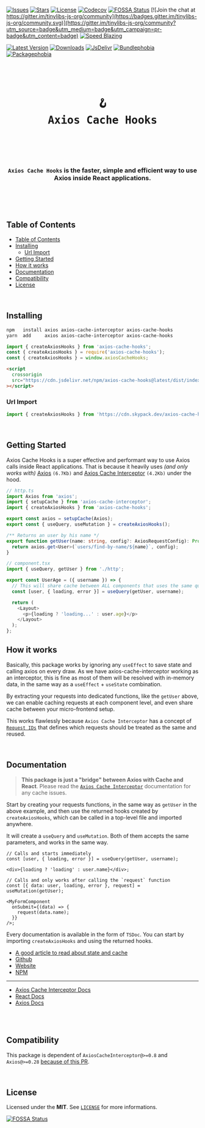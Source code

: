 <br />

[![Issues](https://img.shields.io/github/issues/arthurfiorette/tinylibs?logo=github&label=Issues)](https://github.com/arthurfiorette/tinylibs/issues)
[![Stars](https://img.shields.io/github/stars/arthurfiorette/tinylibs?logo=github&label=Stars)](https://github.com/arthurfiorette/tinylibs/stargazers)
[![License](https://img.shields.io/github/license/arthurfiorette/tinylibs?logo=githu&label=License)](https://github.com/arthurfiorette/tinylibs/blob/main/LICENSE)
[![Codecov](https://codecov.io/gh/arthurfiorette/tinylibs/branch/main/graph/badge.svg?token=ML0KGCU0VM)](https://codecov.io/gh/arthurfiorette/tinylibs)
[![FOSSA Status](https://app.fossa.com/api/projects/git%2Bgithub.com%2Farthurfiorette%2Ftinylibs.svg?type=shield)](https://app.fossa.com/projects/git%2Bgithub.com%2Farthurfiorette%2Ftinylibs?ref=badge_shield)
[![Join the chat at https://gitter.im/tinylibs-js-org/community](https://badges.gitter.im/tinylibs-js-org/community.svg)](https://gitter.im/tinylibs-js-org/community?utm_source=badge&utm_medium=badge&utm_campaign=pr-badge&utm_content=badge)
[![Speed Blazing](https://img.shields.io/badge/speed-blazing%20%F0%9F%94%A5-brightgreen.svg)](https://twitter.com/acdlite/status/974390255393505280)

[![Latest Version](https://img.shields.io/npm/v/axios-cache-hooks)](https://www.npmjs.com/package/axios-cache-hooks)
[![Downloads](https://img.shields.io/npm/dw/axios-cache-hooks)](https://www.npmjs.com/package/axios-cache-hooks)
[![JsDelivr](https://data.jsdelivr.com/v1/package/npm/axios-cache-hooks/badge?style=rounded)](https://www.jsdelivr.com/package/npm/axios-cache-hooks)
[![Bundlephobia](https://img.shields.io/bundlephobia/minzip/axios-cache-hooks/latest?style=flat)](https://bundlephobia.com/package/axios-cache-hooks@latest)
[![Packagephobia](https://packagephobia.com/badge?p=axios-cache-hooks@latest)](https://packagephobia.com/result?p=axios-cache-hooks@latest)

<br />

<div align="center">
  <pre>
  <h1>🪝<br />Axios Cache Hooks</h1>
  </pre>
  <br />
</div>

<h3 align="center">
  <code>Axios Cache Hooks</code> is the faster, simple and efficient way to use Axios inside React applications.
  <br />
  <br />
</h3>

<br />

<br />

## Table of Contents

- [Table of Contents](#table-of-contents)
- [Installing](#installing)
  - [Url Import](#url-import)
- [Getting Started](#getting-started)
- [How it works](#how-it-works)
- [Documentation](#documentation)
- [Compatibility](#compatibility)
- [License](#license)

<br />

## Installing

```sh
npm   install axios axios-cache-interceptor axios-cache-hooks
yarn  add     axios axios-cache-interceptor axios-cache-hooks
```

```js
import { createAxiosHooks } from 'axios-cache-hooks';
const { createAxiosHooks } = require('axios-cache-hooks');
const { createAxiosHooks } = window.axiosCacheHooks;
```

```html
<script
  crossorigin
  src="https://cdn.jsdelivr.net/npm/axios-cache-hooks@latest/dist/index.umd.js"
></script>
```

### Url Import

```ts
import { createAxiosHooks } from 'https://cdn.skypack.dev/axios-cache-hooks@latest';
```

<br />

## Getting Started

Axios Cache Hooks is a super effective and performant way to use Axios calls inside React
applications. That is because it heavily uses _(and only works with)_
[Axios](https://axios-http.com) `(6.7Kb)` and
[Axios Cache Interceptor](https://axios-cache-interceptor.js.org/) `(4.2Kb)` under the
hood.

```ts
// http.ts
import Axios from 'axios';
import { setupCache } from 'axios-cache-interceptor';
import { createAxiosHooks } from 'axios-cache-hooks';

export const axios = setupCache(Axios);
export const { useQuery, useMutation } = createAxiosHooks();

/** Returns an user by his name */
export function getUser(name: string, config?: AxiosRequestConfig): Promise<User> {
  return axios.get<User>(`users/find-by-name/${name}`, config);
}
```

```js
// component.tsx
import { useQuery, getUser } from './http';

export const UserAge = ({ username }) => {
  // This will share cache between ALL components that uses the same query and parameters.
  const [user, { loading, error }] = useQuery(getUser, username);

  return (
    <Layout>
      <p>{loading ? 'loading...' : user.age}</p>
    </Layout>
  );
};
```

## How it works

Basically, this package works by ignoring any `useEffect` to save state and calling axios
on every draw. As we have axios-cache-interceptor working as an interceptor, this is fine
as most of them will be resolved with in-memory data, in the same way as a `useEffect` +
`useState` combination.

By extracting your requests into dedicated functions, like the `getUser` above, we can
enable caching requests at each component level, and even share cache between your
micro-frontend setup.

This works flawlessly because `Axios Cache Interceptor` has a concept of
[`Request IDs`](https://axios-cache-interceptor.js.org/#/pages/request-id) that defines
which requests should be treated as the same and reused.

<br />

## Documentation

> **This package is just a "bridge" between Axios with Cache and React**. Please read the
> [`Axios Cache Interceptor`](https://github.com/arthurfiorette/axios-cache-interceptor)
> documentation for any cache issues.

Start by creating your requests functions, in the same way as `getUser` in the above
example, and then use the returned hooks created by `createAxiosHooks`, which can be
called in a top-level file and imported anywhere.

It will create a `useQuery` and `useMutation`. Both of them accepts the same parameters,
and works in the same way.

```tsx
// Calls and starts immediately
const [user, { loading, error }] = useQuery(getUser, username);

<div>{loading ? 'loading' : user.name}</div>;

// Calls and only works after calling the `request` function
const [{ data: user, loading, error }, request] = useMutation(getUser);

<MyFormComponent
  onSubmit={(data) => {
    request(data.name);
  }}
/>;
```

Every documentation is available in the form of `TSDoc`. You can start by importing
`createAxiosHooks` and using the returned hooks.

- [A good article to read about state and cache](https://arthur.place/implications-of-cache-or-state)
- [Github](https://github.com/arthurfiorette/tinylibs/tree/main/packages/axios-cache-hooks)
- [Website](https://tinylibs.js.org/packages/axios-cache-hooks)
- [NPM](https://npm.im/axios-cache-hooks)

<hr />

- [Axios Cache Interceptor Docs](https://axios-cache-interceptor.js.org/#/)
- [React Docs](https://reactjs.org/docs/hooks-intro.html)
- [Axios Docs](https://axios-http.com/docs/intro)

<br />

<br />

## Compatibility

This package is dependent of `AxiosCacheInterceptor@>=0.8` and `Axios@>=0.28`
[because of this PR](https://github.com/axios/axios/pull/4659).

<br />

## License

Licensed under the **MIT**. See [`LICENSE`](LICENSE) for more informations.

[![FOSSA Status](https://app.fossa.com/api/projects/git%2Bgithub.com%2Farthurfiorette%2Ftinylibs.svg?type=small)](https://app.fossa.com/projects/git%2Bgithub.com%2Farthurfiorette%2Ftinylibs?ref=badge_small)

<br />
